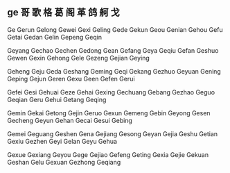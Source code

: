 ge  哥 歌 格 葛 阁 革 鸽 舸 戈
---

Ge Gerun Gelong Gewei Gexi Geling Gede Gekun Geou Genian Gehou Gefu Getai Gedan Gelin Gepeng Geqin 

Geyang Gechao Gechen Gedong Gean Gefang Geya Geqiu Gefan Geshuo Gewen Gexin Gehong Gele Gezeng Gejian Geying 

Geheng Geju Geda Geshang Geming Geqi Gekang Gezhuo Geyuan Gening Geping Gejun Geren Gexu Geen Gefen Gerui 

Gefei Gesi Gehuai Geze Gehai Gexing Gechuang Gebang Gezhao Geguo Geqian Geru Gehui Getang Geqing

Gemin Gekai Getong Gejin Geruo Gexun Gemeng Gebin Geyong Gesen Gecheng Geyun Gehan Gecai Gesui Gebing

Gemei Geguang Geshen Gena Gejiang Gesong Geyan Gejia Geshu Getian Gexiu Gezhen Geyi Gelan Geyu Gehua 

Gexue Gexiang Geyou Gege Gejiao Gefeng Geting Gexia Gejie Gekuan Geshan Gelu Gexuan Gezhong Geqiang 
